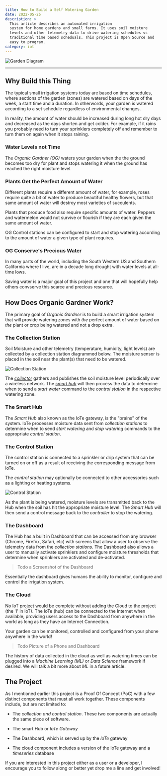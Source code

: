 ```yaml
---
title: How to Build a Self Watering Garden
date: 2022-05-25
description: >
  This article describes an automated irrigation 
  system for home gardens and small farms. It uses soil moisture
  levels and other telemetry data to drive watering schedules vs
  traditional time based scheduals. This project is Open Source and
  easy to program.
category: iot
---
```


![Garden Diagram](/img/self-watering-garden.png)

-----

## Why Build this Thing

The typical small irrigation systems today are based on time schedules,
where sections of the garden (zones) are watered based on days of the
week, a start time and a duration. In otherwords, your garden is
watered according to a set schedule regardless of environmental
changes. 

In reality, the amount of water should be increased during long hot dry
days and decreased as the days shorten and get colder. For example,
if it rains you probably need to turn your sprinklers completely off
and remember to turn them on again when it stops raining.

### Water Levels not Time

The _Organic Gardner (OG)_ waters your garden when the the ground
becomes too dry for plant and stops watering it when the ground has
reached the right moisture level.

### Plants Get the Perfect Amount of Water

Different plants require a different amount of water, for example,
roses require quite a bit of water to produce beautiful healthy
flowers, but that same amount of water will destroy most varieties
of succulents.

Plants that produce food also require specific amounts of
water. Peppers and watermelon would not survive or flourish if they
are each given the same amount of water.

OG Control stations can be configured to start and stop watering
according to the amount of water a given type of plant requires.

### OG Conserve's Precious Water

In many parts of the world, including the South Western US and
Southern California where I live, are in a decade long drought with
water levels at all-time lows.

Saving water is a major goal of this project and one that
will hopefully help others convserve this scarce and precious
resource. 

## How Does Organic Gardner Work?

The primary goal of _Organic Gardner_ is to build a smart irrigation
system that will provide watering zones with _the_ perfect amount of
water based on _the_ plant or crop being watered and not a drop extra.  

### The Collection Station

Soil Moisture and other telemetry (temperature, humidity, light
levels) are collected by a collection station diagrammed below. The
moisture sensor is placed in the soil near the plant(s) that need to
be watered.

![Collection Station](/img/collection-station.png)


The [_collector_](https://github.com/rustyeddy/ogesp) gathers and
publishes the soil moisture level periodically over a wireless network.
The [_smart hub_](https://rustyeddy.com/iot/iote) will then process
the data to determine when to send a _start water_ command to the
_control station_ in the respective watering zone. 

### The Smart Hub

The _Smart Hub_ also known as the IoTe gateway, is the "brains" of the
system. IoTe processes moisture data sent from _collection stations_
to determine when to send _start watering_ and _stop watering_
commands to the appropriate _control station_. 

### The Control Station

The control station is connected to a sprinkler or drip system that
can be turned on or off as a result of receiving the corresponding
message from IoTe.

The _control station_ may optionally be connected to other accessories
such as a lighting or heating systems.

![Control Station](/img/control-station.png)

As the plant is being watered, moisture levels are transmitted back to
the Hub when the soil has hit the appropriate moisture level. The
_Smart Hub_ will then send a control message back to the _controller_
to stop the watering.

### The Dashboard

The Hub has a built in Dashboard that can be accessed from any browser
(Chrome, Firefox, Safari, etc) with screens that allow a user to
observe the telemetry data from the _collection stations_. The
Dashboard also allows a user to manually activate sprinklers and
configure moisture thresholds that determine when
sprinklers are activated and de-activated.

> Todo a Screenshot of the Dashboard

Essentially the dashboard gives humans the ability to monitor,
configure and control the irrigation system.

### The Cloud

No IoT project would be complete without adding the Cloud to the
project (the 'I' in IoT). The IoTe (hub) can be connected to the
Internet when available, providing users access to the
Dashboard from anywhere in the world as long as they have an Internet
Connection. 

Your garden can be monitored, controlled and configured from your
phone anywhere in the world!

> Todo Picture of a Phone and Dashboard

The history of data collected in the cloud as well as watering times
can be plugged into a _Machine Learning (ML)_ or _Data Science_
framework if desired.  We will talk a bit more about _ML_ in a future
article.

## The Project

As I mentioned earlier this project is a Proof Of Concept (PoC) with a
few distinct components that must all work together. These components
include, but are not limited to: 

- The _collection and control station_. These two components are
  actually the same piece of software.
  
- The smart Hub or _IoTe Gateway_

- The Dashboard, which is served up by the _IoTe_ gateway

- The cloud component includes a version of the IoTe gateway and
  a _timeseries_ database

  
If you are interested in this project either as a user or a developer,
I encourage you to follow along or better yet drop me a line and get
involved! 

